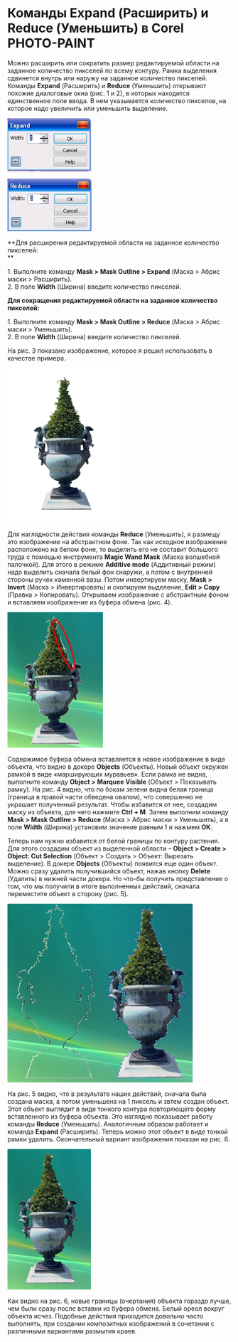 # Команды Expand (Расширить) и Reduce (Уменьшить) в Corel PHOTO-PAINT

Можно расширить или сократить размер редактируемой области на заданное количество пикселей по всему контуру. Рамка выделения сдвинется внутрь или наружу на заданное количество пикселей. Команды **Expand** (Расширить) и **Reduce** (Уменьшить) открывают похожие диалоговые окна (рис. 1 и 2), в которых находится единственное поле ввода. В нем указывается количество пикселов, на которое надо увеличить или уменьшить выделение.

![Команды Expand (Расширить) и Reduce (Уменьшить) в Corel PHOTO-PAINT](./f07795ed-b0c4-44e1-b747-8c77036ea7ef.jpg)

![Команды Expand (Расширить) и Reduce (Уменьшить) в Corel PHOTO-PAINT](./f78ba800-0ce6-4bad-bf13-cfdf4c9d059c.jpg)

**Для расширения редактируемой области на заданное количество пикселей:  
**

1\. Выполните команду **Mask > Mask Outline > Expand** (Маска > Абрис маски > Расширить).  
2\. В поле **Width** (Ширина) введите количество пикселей.

**Для сокращения редактируемой области на заданное количество пикселей:**

1\. Выполните команду **Mask > Mask Outline > Reduce** (Маска > Абрис маски > Уменьшить).  
2\. В поле **Width** (Ширина) введите количество пикселей.

На рис. 3 показано изображение, которое я решил использовать в качестве примера.

![Команды Expand (Расширить) и Reduce (Уменьшить) в Corel PHOTO-PAINT](./0be982b9-dc65-491d-93f4-c83146d17dc1.jpg)

Для наглядности действия команды **Reduce** (Уменьшить), я размещу это изображение на абстрактном фоне. Так как исходное изображение расположено на белом фоне, то выделить его не составит большого труда с помощью инструмента **Magic Wand Mask** (Маска волшебной палочкой). Для этого в режиме **Additive mode** (Аддитивный режим) надо выделить сначала белый фон снаружи, а потом с внутренней стороны ручек каменной вазы. Потом инвертируем маску, **Mask > Invert** (Маска > Инвертировать) и скопируем выделение, **Edit > Copy** (Правка > Копировать). Открываем изображение с абстрактным фоном и вставляем изображение из буфера обмена (рис. 4).

![Команды Expand (Расширить) и Reduce (Уменьшить) в Corel PHOTO-PAINT](./c78b2dcd-fc48-4b0d-818c-0c69b317d1d8.jpg)

Содержимое буфера обмена вставляется в новое изображение в виде объекта, что видно в докере **Objects** (Объекты). Новый объект окружен рамкой в виде «марширующих муравьев». Если рамка не видна, выполните команду **Object > Marquee Visible** (Объект > Показывать рамку). На рис. 4 видно, что по бокам зелени видна белая граница (граница в правой части обведена овалом), что совершенно не украшает полученный результат. Чтобы избавится от нее, создадим маску из объекта, для чего нажмите **Ctrl + M**. Затем выполним команду **Mask > Mask Outline > Reduce** (Маска > Абрис маски > Уменьшить), а в поле **Width** (Ширина) установим значение равным 1 и нажмем **ОК**.

Теперь нам нужно избавится от белой границы по контуру растения. Для этого создадим объект из выделенной области – **Object > Create > Object: Cut Selection** (Объект > Создать > Объект: Вырезать выделение). В докере **Objects** (Объекты) появится еще один объект. Можно сразу удалить получившийся объект, нажав кнопку **Delete** (Удалить) в нижней части докера. Но что-бы получить представление о том, что мы получили в итоге выполненных действий, сначала переместите объект в сторону (рис. 5).

![Команды Expand (Расширить) и Reduce (Уменьшить) в Corel PHOTO-PAINT](./c841f2d4-7ffb-42dd-8f83-9e4536d29e9e.jpg)

На рис. 5 видно, что в результате наших действий, сначала была создана маска, а потом уменьшена на 1 пиксель и звтем создан объект. Этот объект выглядит в виде тонкого контура повторяющего форму вставленного из буфера объекта. Это наглядно показывает работу команды **Reduce** (Уменьшить). Аналогичным образом работает и команда **Expand** (Расширить). Теперь можно этот объект в виде тонкой рамки удалить. Окончательный вариант изображения показан на рис. 6.

![Команды Expand (Расширить) и Reduce (Уменьшить) в Corel PHOTO-PAINT](./c50890c9-a536-472f-a592-4296f273f889.jpg)

Как видно на рис. 6, новые границы (очертания) объекта гораздо лучше, чем были сразу после вставки из буфера обмена. Белый ореол вокруг объекта исчез. Подобные действия приходится довольно часто выполнять, при создании композитных изображений в сочетании с различными вариантами размытия краев.